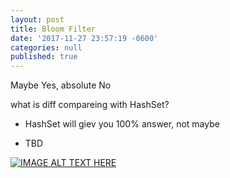 ```yaml
---
layout: post
title: Bloom Filter
date: '2017-11-27 23:57:19 -0600'
categories: null
published: true
---
```


Maybe Yes, absolute No

what is diff compareing with HashSet?

 - HashSet will giev you 100% answer, not maybe

 - TBD



[![IMAGE ALT TEXT HERE](https://img.youtube.com/vi/x2sLjRK56YU/0.jpg)](https://www.youtube.com/watch?v=x2sLjRK56YU)
